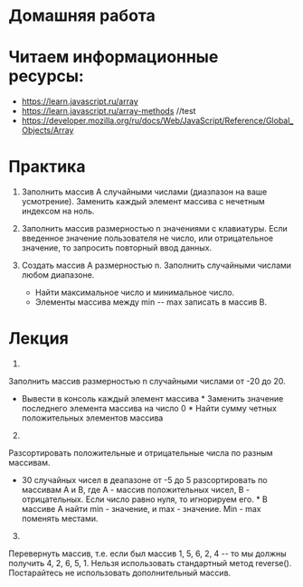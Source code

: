 ﻿# Домашняя работа

# Читаем информационные ресурсы:
 * https://learn.javascript.ru/array
 * https://learn.javascript.ru/array-methods //test
 * https://developer.mozilla.org/ru/docs/Web/JavaScript/Reference/Global_Objects/Array

# Практика
 1. Заполнить массив А случайными числами (диазпазон на ваше усмотрение). Заменить каждый элемент массива с нечетным индексом на ноль.

 2. Заполнить массив размерностью n значениями с клавиатуры. Если введенное значение пользователя  не число, или отрицательное значение, то запросить повторный ввод данных. 

 3. Создать массив А размерностью n. Заполнить случайными числами любом диапазоне.
    * Найти максимальное число и минимальное число.
    * Элементы массива между min -- max записать в массив B.


# Лекция

 1. 
   Заполнить массив размерностью n случайными числами от -20 до 20. 
   * Вывести в консоль каждый элемент массива
    * Заменить значение последнего элемента массива на число 0
    * Найти сумму четных положительных элементов массива


 2. 
   Разсортировать положительные и отрицательные числа по разным массивам. 
   * 30 случайных чисел в деапазоне от -5 до 5 разсортировать по массивам А и В, где А - массив положительных чисел, В - отрицательных.
        Если число равно нуля, то игнорируем его.
    * В массиве A найти min - значение, и max - значение. Min - max поменять местами.


 3. 
   Перевернуть массив, т.е. если был массив 1, 5, 6, 2, 4 -- то мы должны получить 4, 2, 6, 5, 1. 
   Нельзя использовать стандартный метод reverse(). Постарайтесь не использовать дополнительный массив.
   
